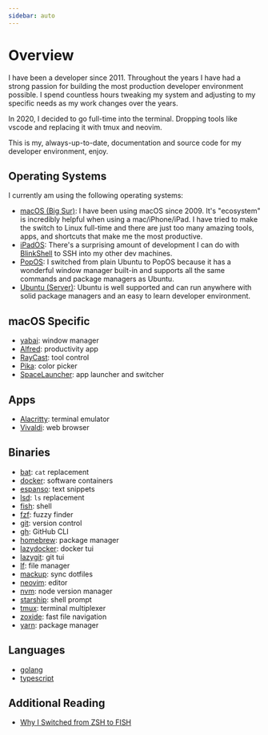 ```yaml
---
sidebar: auto
---
```


# Overview

I have been a developer since 2011. Throughout the years I have had a strong passion for building the most production developer environment possible. I spend countless hours tweaking my system and adjusting to my specific needs as my work changes over the years.

In 2020, I decided to go full-time into the terminal. Dropping tools like vscode and replacing it with tmux and neovim.

This is my, always-up-to-date, documentation and source code for my developer environment, enjoy.

## Operating Systems

I currently am using the following operating systems:
- [macOS (Big Sur)](https://www.apple.com/macos/big-sur/): I have been using macOS since 2009. It's "ecosystem" is incredibly helpful when using a mac/iPhone/iPad. I have tried to make the switch to Linux full-time and there are just too many amazing tools, apps, and shortcuts that make me the most productive.
- [iPadOS](https://www.apple.com/ipados/ipados-14/): There's a surprising amount of development I can do with [BlinkShell](https://blink.sh) to SSH into my other dev machines.
- [PopOS](https://pop.system76.com): I switched from plain Ubuntu to PopOS because it has a wonderful window manager built-in and supports all the same commands and package managers as Ubuntu.
- [Ubuntu (Server)](https://ubuntu.com/download/server): Ubuntu is well supported and can run anywhere with solid package managers and an easy to learn developer environment.

## macOS Specific

- [yabai](/yabai): window manager
- [Alfred](/alfred): productivity app
- [RayCast](/raycast): tool control
- [Pika](/pika): color picker
- [SpaceLauncher](/spacelauncher): app launcher and switcher

## Apps

- [Alacritty](/alacritty): terminal emulator
- [Vivaldi](/vivaldi): web browser

## Binaries

- [bat](/cat): `cat` replacement
- [docker](/docker): software containers
- [espanso](/espanso): text snippets
- [lsd](/lsd): `ls` replacement
- [fish](/fish): shell
- [fzf](/fzf): fuzzy finder
- [git](/git): version control
- [gh](/gh): GitHub CLI
- [homebrew](/homebrew): package manager
- [lazydocker](/lazydocker): docker tui
- [lazygit](/lazygit): git tui
- [lf](/lf): file manager
- [mackup](/mackup): sync dotfiles
- [neovim](/neovim): editor
- [nvm](/nvm): node version manager
- [starship](/starship): shell prompt
- [tmux](/tmux): terminal multiplexer
- [zoxide](/zoxide): fast file navigation
- [yarn](/yarn): package manager

## Languages

- [golang](/golang)
- [typescript](/typescript)

## Additional Reading
- [Why I Switched from ZSH to FISH](https://dev.to/joshmedeski/why-i-switched-from-zsh-to-fish-2j17)
